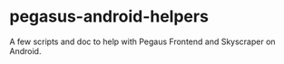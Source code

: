 # pegasus-android-helpers
A few scripts and doc to help with Pegaus Frontend and Skyscraper on Android.
